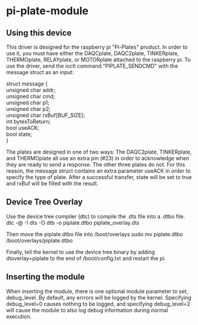 # pi-plate-module

Using this device
-----------------

This driver is designed for the raspberry pi
"Pi-Plates" product. In order to use it, you
must have either the DAQCplate, DAQC2plate,
TINKERplate, THERMOplate, RELAYplate, or
MOTORplate attached to the raspberry pi.
To use the driver, send the ioctl command
"PIPLATE_SENDCMD" with the message struct as
an input:

struct message {  
	unsigned char addr;  
	unsigned char cmd;  
	unsigned char p1;  
	unsigned char p2;  
	unsigned char rxBuf[BUF_SIZE];  
	int bytesToReturn;  
	bool useACK;  
	bool state;  
}  

The plates are designed in one of
two ways: The DAQC2plate, TINKERplate, and
THERMOplate all use an extra pin (#23) in
order to acknowledge when they are ready to
send a response. The other three plates do
not. For this reason, the message struct
contains an extra parameter useACK in order
to specify the type of plate.
After a successful transfer, state will be set
to true and rxBuf will be filled with the
result.

Device Tree Overlay
-------------------

Use the device tree compiler (dtc) to compile the .dts file into a .dtbo file.
dtc -@ -I dts -O dtb -o piplate.dtbo piplate_overlay.dts

Then move the piplate.dtbo file into /boot/overlays
sudo mv piplate.dtbo /boot/overlays/piplate.dtbo

Finally, tell the kernel to use the device tree binary by adding dtoverlay=piplate to the end of /boot/config.txt and restart the pi.

Inserting the module
--------------------

When inserting the module, there is one optional module parameter to set, debug_level.
By default, any errrors will be logged by the kernel. Specifying debug_level=0 causes
nothing to be logged, and specifying debug_level=2 will cause the module to also log
debug information during normal execution.

